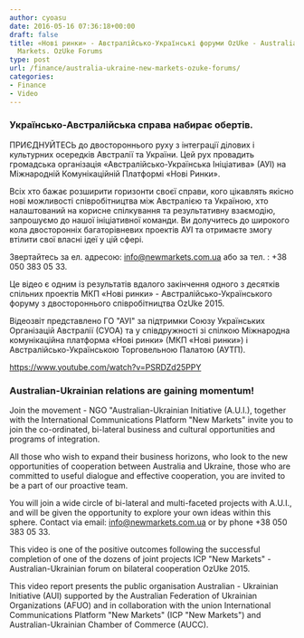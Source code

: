 ```yaml
---
author: cyoasu
date: 2016-05-16 07:36:18+00:00
draft: false
title: «Нові ринки» - Австралійсько-Українські форуми OzUke - Australia-Ukraine New
  Markets. OzUke Forums
type: post
url: /finance/australia-ukraine-new-markets-ozuke-forums/
categories:
- Finance
- Video
---
```


### Українсько-Австралійська справа набирає обертів.


ПРИЄДНУЙТЕСЬ до двостороннього руху з інтеграції ділових і культурних осередків Австралії та України. Цей рух провадить громадська організація «Австралійсько-Українська Ініціатива» (АУІ) на Міжнародній Комунікаційній Платформі «Нові Ринки».

Всіх хто бажає розширити горизонти своєї справи, кого цікавлять якісно нові можливості співробітництва між Австралією та Україною, хто налаштований на корисне спілкування та результативну взаємодію, запрошуємо до нашої ініціативної команди. Ви долучитесь до широкого кола двосторонніх багаторівневих проектів АУІ та отримаєте змогу втілити свої власні ідеї у цій сфері.

Звертайтесь за ел. адресою: [info@newmarkets.com.ua](mailto:info@newmarkets.com.ua) або за тел. : +38 050 383 05 33.

Це відео є одним із результатів вдалого закінчення одного з десятків спільних проектів МКП «Нові ринки» - Австралійсько-Українського форуму з двостороннього співробітництва OzUke 2015.

Відеозвіт представлено ГО "АУІ" за підтримки Cоюзу Українських Організацій Австралії (СУОА) та у співдружності зі спілкою Міжнародна комунікаційна платформа «Нові ринки» (МКП «Нові ринки») і Австралійсько-Українською Торговельною Палатою (АУТП).

https://www.youtube.com/watch?v=PSRDZd25PPY


### Australian-Ukrainian relations are gaining momentum!


Join the movement - NGO "Australian-Ukrainian Initiative (A.U.I.), together with the International Communications Platform "New Markets" invite you to join the co-ordinated, bi-lateral business and cultural opportunities and programs of integration.

All those who wish to expand their business horizons, who look to the new opportunities of cooperation between Australia and Ukraine, those who are committed to useful dialogue and effective cooperation, you are invited to be a part of our proactive team.

You will join a wide circle of bi-lateral and multi-faceted projects with A.U.I., and will be given the opportunity to explore your own ideas within this sphere. Contact via email: [info@newmarkets.com.ua](mailto:info@newmarkets.com.ua) or by phone +38 050 383 05 33.

This video is one of the positive outcomes following the successful completion of one of the dozens of joint projects ICP "New Markets" - Australian-Ukrainian forum on bilateral cooperation OzUke 2015.

This video report presents the public organisation Australian - Ukrainian Initiative (AUI) supported by the Australian Federation of Ukrainian Organizations (AFUO) and in collaboration with the union International Communications Platform "New Markets" (ICP "New Markets") and Australian-Ukrainian Chamber of Commerce (AUCC).
